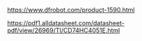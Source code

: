 https://www.dfrobot.com/product-1590.html

https://pdf1.alldatasheet.com/datasheet-pdf/view/26969/TI/CD74HC4051E.html
